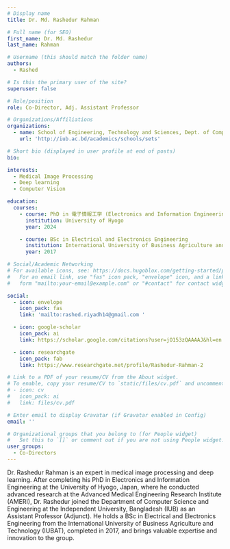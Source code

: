 ```yaml
---
# Display name
title: Dr. Md. Rashedur Rahman

# Full name (for SEO)
first_name: Dr. Md. Rashedur
last_name: Rahman

# Username (this should match the folder name)
authors:
  - Rashed

# Is this the primary user of the site?
superuser: false

# Role/position
role: Co-Director, Adj. Assistant Professor

# Organizations/Affiliations
organizations:
  - name: School of Engineering, Technology and Sciences, Dept. of Computer Scinece & Engineering, Independent University, Bangladesh.
    url: 'http://iub.ac.bd/academics/schools/sets'

# Short bio (displayed in user profile at end of posts)
bio: 

interests:
  - Medical Image Processing
  - Deep learning
  - Computer Vision

education:
  courses:
    - course: PhD in 電子情報工学 (Electronics and Information Engineering)
      institution: University of Hyogo
      year: 2024

    - course: BSc in Electrical and Electronics Engineering
      institution: International University of Business Agriculture and Technology (IUBAT)
      year: 2017

# Social/Academic Networking
# For available icons, see: https://docs.hugoblox.com/getting-started/page-builder/#icons
#   For an email link, use "fas" icon pack, "envelope" icon, and a link in the
#   form "mailto:your-email@example.com" or "#contact" for contact widget.Artificial Intelligence

social:
  - icon: envelope
    icon_pack: fas
    link: 'mailto:rashed.riyadh14@gmail.com '

  - icon: google-scholar
    icon_pack: ai
    link: https://scholar.google.com/citations?user=jO153zQAAAAJ&hl=en

  - icon: researchgate
    icon_pack: fab
    link: https://www.researchgate.net/profile/Rashedur-Rahman-2

# Link to a PDF of your resume/CV from the About widget.
# To enable, copy your resume/CV to `static/files/cv.pdf` and uncomment the lines below.
# - icon: cv
#   icon_pack: ai
#   link: files/cv.pdf

# Enter email to display Gravatar (if Gravatar enabled in Config)
email: ''

# Organizational groups that you belong to (for People widget)
#   Set this to `[]` or comment out if you are not using People widget.
user_groups:
  - Co-Directors
---
```


Dr. Rashedur Rahman is an expert in medical image processing and deep learning. After completing his PhD in Electronics and Information Engineering at the University of Hyogo, Japan, where he conducted advanced research at the Advanced Medical Engineering Research Institute (AMERI), Dr. Rashedur joined the Department of Computer Science and Engineering at the Independent University, Bangladesh (IUB) as an Assistant Professor (Adjunct). He holds a BSc in Electrical and Electronics Engineering from the International University of Business Agriculture and Technology (IUBAT), completed in 2017, and brings valuable expertise and innovation to the group.
